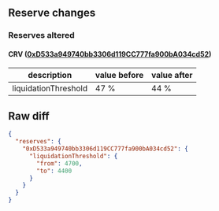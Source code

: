 ## Reserve changes

### Reserves altered

#### CRV ([0xD533a949740bb3306d119CC777fa900bA034cd52](https://etherscan.io/address/0xD533a949740bb3306d119CC777fa900bA034cd52))

| description | value before | value after |
| --- | --- | --- |
| liquidationThreshold | 47 % | 44 % |


## Raw diff

```json
{
  "reserves": {
    "0xD533a949740bb3306d119CC777fa900bA034cd52": {
      "liquidationThreshold": {
        "from": 4700,
        "to": 4400
      }
    }
  }
}
```